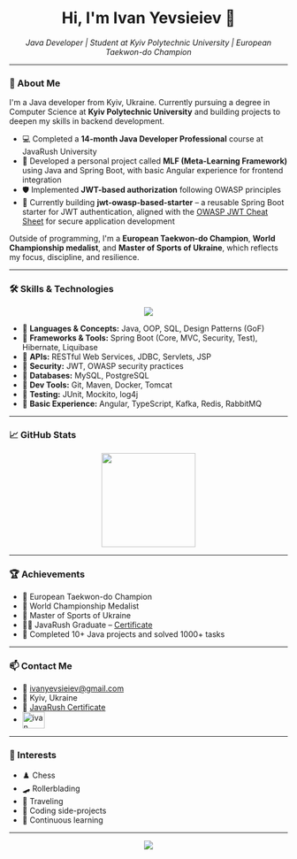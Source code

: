 <!-- Profile README for Ivan Yevsieiev -->
<h1 align="center">Hi, I'm Ivan Yevsieiev 👋</h1>
<p align="center">
  <em>Java Developer | Student at Kyiv Polytechnic University | European Taekwon-do Champion</em>
</p>



---

### 🧠 About Me

I'm a Java developer from Kyiv, Ukraine. Currently pursuing a degree in Computer Science at **Kyiv Polytechnic University** and building projects to deepen my skills in backend development.

- 💻 Completed a **14-month Java Developer Professional** course at JavaRush University  
- 🔨 Developed a personal project called **MLF (Meta-Learning Framework)** using Java and Spring Boot, with basic Angular experience for frontend integration  
- 🛡️ Implemented **JWT-based authorization** following OWASP principles
- 🧩 Currently building **jwt-owasp-based-starter** – a reusable Spring Boot starter for JWT authentication, aligned with the [OWASP JWT Cheat Sheet](https://cheatsheetseries.owasp.org/cheatsheets/JSON_Web_Token_for_Java_Cheat_Sheet.html) for secure application development

Outside of programming, I'm a **European Taekwon-do Champion**, **World Championship medalist**, and **Master of Sports of Ukraine**, which reflects my focus, discipline, and resilience.

---

### 🛠️ Skills & Technologies

<p align="center">
  <img src="https://skillicons.dev/icons?i=java,spring,hibernate,mysql,postgres,docker,git,maven" />
</p>

- 🔹 **Languages & Concepts:** Java, OOP, SQL, Design Patterns (GoF)
- 🔹 **Frameworks & Tools:** Spring Boot (Core, MVC, Security, Test), Hibernate, Liquibase
- 🔹 **APIs:** RESTful Web Services, JDBC, Servlets, JSP
- 🔹 **Security:** JWT, OWASP security practices
- 🔹 **Databases:** MySQL, PostgreSQL
- 🔹 **Dev Tools:** Git, Maven, Docker, Tomcat
- 🔹 **Testing:** JUnit, Mockito, log4j
- 🔹 **Basic Experience:** Angular, TypeScript, Kafka, Redis, RabbitMQ

---

### 📈 GitHub Stats

<p align="center">
  <img src="https://github-readme-stats.vercel.app/api/top-langs/?username=aligheri&layout=compact&theme=tokyonight" height="170" />
</p>

---

### 🏆 Achievements

- 🥇 European Taekwon-do Champion
- 🥈 World Championship Medalist
- 🥋 Master of Sports of Ukraine
- 🧑‍💻 JavaRush Graduate – [Certificate](https://certificate.javarush.com/Ivan_Yevsieiev.pdf)
- 🔧 Completed 10+ Java projects and solved 1000+ tasks

---

### 📫 Contact Me

- 📧 ivanyevsieiev@gmail.com  
- 📍 Kyiv, Ukraine  
- 🧾 [JavaRush Certificate](https://certificate.javarush.com/Ivan_Yevsieiev.pdf)
- <a href="https://linkedin.com/in/ivan yevsieiev" target="blank"><img align="center" src="https://raw.githubusercontent.com/rahuldkjain/github-profile-readme-generator/master/src/images/icons/Social/linked-in-alt.svg" alt="ivan yevsieiev" height="30" width="40" /></a>

---

### 📌 Interests

- ♟️ Chess  
- 🛹 Rollerblading  
- 🧭 Traveling  
- 💬 Coding side-projects  
- 🧠 Continuous learning  

---

<p align="center">
  <img src="https://github-profile-trophy.vercel.app/?username=aligheri&theme=tokyonight&margin-w=10&margin-h=10" />
</p>
